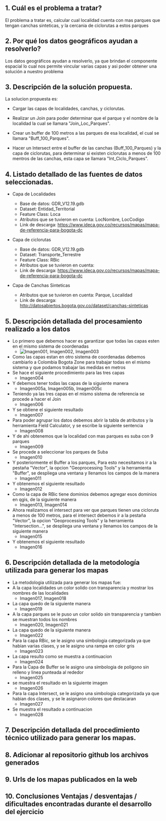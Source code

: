
##  1. Cuál es el problema a tratar?

 El problema a tratar es, calcular cual localidad cuenta con mas parques que tengan canchas sinteticas, y la cercania de ciclorutas a estos parques

## 2. Por qué los datos geográficos ayudan a resolverlo?

Los datos geográficos ayudan a resolverlo, ya que brindan el componente espacial lo cual nos permite vincular varias capas y asi poder obtener una solución a nuestro problema
   
## 3. Descripción de la solución propuesta.

La solucion propuesta es:

* Cargar las capas de localidades, canchas, y ciclorutas.

* Realizar un Join para poder determinar que el parque y el nombre de la localidad la cual se llamara "Join_Loc_Parques".

* Crear un buffer de 100 metros a las parques de esa localidad, el cual se llamara "Buff_100_Parques".

* Hacer un Intersect entre el buffer de las canchas (Buff_100_Parques) y la capa de ciclorutas, para determinar si existen ciclorutas a menos de 100 mentros de las canchas, esta capa se llamara "Int_Ciclo_Parques".
    
## 4. Listado detallado de las fuentes de datos seleccionadas.

* Capa de Localidades
    - Base de datos: GDR_V12.19.gdb
    - Dataset: Entidad_Territorial
    - Feature Class: Loca
    - Atributos que se tuvieron en cuenta: LocNombre, LocCodigo
    - Link de descarga: https://www.ideca.gov.co/recursos/mapas/mapa-de-referencia-para-bogota-dc

* Capa de ciclorutas 
    - Base de datos: GDR_V12.19.gdb
    - Dataset: Transporte_Terrestre
    - Feature Class: RBic
    - Atributos que se tuvieron en cuenta:
    - Link de descarga: https://www.ideca.gov.co/recursos/mapas/mapa-de-referencia-para-bogota-dc

* Capa de Canchas Sinteticas 
    - Atributos que se tuvieron en cuenta: Parque, Localidad
    - Link de descarga: http://datosabiertos.bogota.gov.co/dataset/canchas-sinteticas

## 5. Descripción detallada del procesamiento realizado a los datos 

* Lo primero que debemos hacer es garantizar que todas las capas esten en el mismo sistema de coordenadas
    - ![Imagen001](Imagen001.png), Imagen002, Imagen003
* Como las capas estan en otro sistema de coordenadas debemos cambiarlo a Colombia Bogota Zone para trabajar todas en el mismo sistema y que podamos trabajar las medidas en metros
* Se hace el siguiente procedimiento para las tres capas
    - Imagen004
* Y debemos tener todas las capas de la siguiente manera
    - Imagen005a, Imagen005b, Imagen005c
* Teniendo ya las tres capas en el mismo sistema de referencia se procede a hacer el Join
    - Imagen006
* Y se obtiene el siguiente resultado
    - Imagen007
* Para poder agrupar los datos debemos abrir la tabla de atributos y la herramienta Field Calculator, y se escribe la siguiente sentencia
    - Imagen008
* Y de ahi obtenemos que la localidad con mas parques es suba con 9 parques
    - Imagen009
* Se procede a seleccionar los parques de Suba
    - Imagen010
* Y posteriormente el Buffer a los parques, Para esto necesitamos ir a la pestaña "Vector", la opcion "Geoprocessing Tools" y la herramienta "Buffer", se despliega una ventana y llenamos los campos de la manera
    - Imagen011
* Y obtenemos el siguiente resultado
    - Imagen012
* Como la capa de RBic tiene dominios debemos agregar esos dominios en qgis, de la siguiente manera
    - Imagen013, Imagen014
* Ahora realizamos el intersect para ver que parques tienen una cicloruta a menos de 100 metros, para el intersect debemos ir a la pestaña "Vector", la opcion "Geoprocessing Tools" y la herramienta "Intersection...", se despliega una ventana y llenamos los campos de la siguiente manera
    - Imagen015
* Y obtenemos el siguiente resultado
    - Imagen016

## 6. Descripción detallada de la metodología utilizada para generar los mapas 

* La metodologia utilizada para generar los mapas fue:
* A la capa localidades un color solido con transparencia y mostrar los nombres de las localidades
    - Imagen017, Imagen018
* La capa quedo de la siguiente manera
    - Imagen019
* A la capa parques se le puso un color solido sin transparencia y tambien se muestran todos los nombres
    - Imagen020, Imagen021
* La capa quedo de la siguiente manera
    - Imagen022
* Para la capa RBic, se le asigno una simbologia categorizada ya que habian varias clases, y se le asigno una rampa en color gris
    - Imagen023
* La capa resulto como se muestra a continuacion 
    - Imagen024
* Para la Capa de Buffer se le asigno una simbologia de poligono sin relleno y linea punteada al rededor
    - Imagen025
* se muestra el resultado en la siguiente imagen
    - Imagen026
* Para la capa Intersect, se le asigno una simbologia categorizada ya que habian dos clases, y se le asignaron colores que destacaran
    - Imagen027
* Se muestra el resultado a continuacion
    - Imagen028



## 7. Descripción detallada del procedimiento técnico utilizado para generar los mapas.

## 8. Adicionar al repositorio github los archivos generados

## 9. Urls de los mapas publicados en la web
    
## 10. Conclusiones Ventajas / desventajas / dificultades encontradas durante el desarrollo del ejercicio
